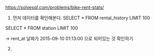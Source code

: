 https://solvesql.com/problems/bike-rent-stats/

1. 먼저 데이터를 확인해본다. 
SELECT *
FROM rental_history
LIMIT 100


SELECT *
FROM station
LIMIT 100 

-> rent_at 날짜가 2015-09-10 01:13:00 으로 되어있는 것 확인하기 

2. 
